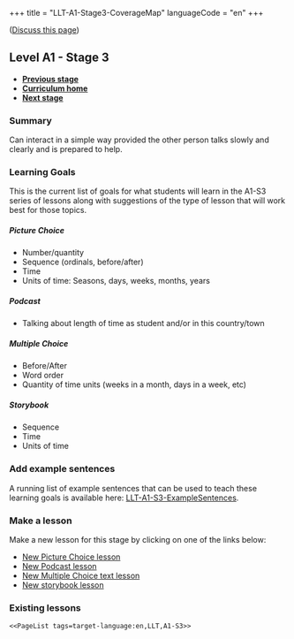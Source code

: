 +++
title = "LLT-A1-Stage3-CoverageMap"
languageCode = "en"
+++

([Discuss this page](/en/LLT-A1-Stage3-Talk))

## Level A1 - Stage 3

  - **[Previous stage](/en/LLT-A1-Stage2-CoverageMap)**
  - **[Curriculum home](/group/thelastlanguagetextbook/curriculum)**
  - **[Next stage](/en/LLT-A2-Stage1-CoverageMap)**

### Summary

Can interact in a simple way provided the other person talks slowly and
clearly and is prepared to help.

### Learning Goals

This is the current list of goals for what students will learn in the
A1-S3 series of lessons along with suggestions of the type of lesson
that will work best for those topics.

##### Picture Choice

  - Number/quantity
  - Sequence (ordinals, before/after)
  - Time
  - Units of time: Seasons, days, weeks, months, years

##### Podcast

  - Talking about length of time as student and/or in this country/town

##### Multiple Choice

  - Before/After
  - Word order
  - Quantity of time units (weeks in a month, days in a week, etc)

##### Storybook

  - Sequence
  - Time
  - Units of time

### Add example sentences

A running list of example sentences that can be used to teach these
learning goals is available here:
[LLT-A1-S3-ExampleSentences](/en/LLT-A1-S3-ExampleSentences).

### Make a lesson

Make a new lesson for this stage by clicking on one of the links below:

  - [New Picture Choice
    lesson](https://wikiotics.org/new/flashcard_deck?template=picture_choice&tag=LLT&tag=A1-S3&tag=target-language:en)
  - [New Podcast
    lesson](https://wikiotics.org/new/flashcard_deck?template=podcast&tag=LLT&tag=A1-S3&tag=target-language:en)
  - [New Multiple Choice text
    lesson](https://wikiotics.org/new/flashcard_deck?template=phrase_choice&tag=LLT&tag=A1-S3&tag=target-language:en)
  - [New storybook
    lesson](https://wikiotics.org/new/flashcard_deck?template=storybook&tag=LLT&tag=A1-S3&tag=target-language:en)

### Existing lessons

`<<PageList tags=target-language:en,LLT,A1-S3>>`
